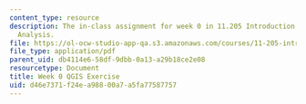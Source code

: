 ```yaml
---
content_type: resource
description: The in-class assignment for week 0 in 11.205 Introduction to Spatial
  Analysis.
file: https://ol-ocw-studio-app-qa.s3.amazonaws.com/courses/11-205-introduction-to-spatial-analysis-fall-2019/d46e7371f24ea98800a7a5fa77587757_11.205f19_week_0_qgis.pdf
file_type: application/pdf
parent_uid: db4114e6-58df-9dbb-0a13-a29b18ce2e08
resourcetype: Document
title: Week 0 QGIS Exercise
uid: d46e7371-f24e-a988-00a7-a5fa77587757
---
```

